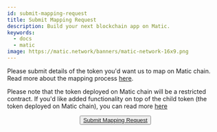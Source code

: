 ```yaml
---
id: submit-mapping-request
title: Submit Mapping Request
description: Build your next blockchain app on Matic.
keywords:
  - docs
  - matic
image: https://matic.network/banners/matic-network-16x9.png 
---
```


Please submit details of the token you'd want us to map on Matic chain. 
Read more about the mapping process [here](mapping-assets). 

Please note that the token deployed on Matic chain will be a restricted contract. If you'd like added functionality on top of the child token (the token deployed on Matic chain), you can read more [here](mapping-assets)

<center>
<button style={{padding: '20px', backgroundColor: '#4093ff', color: '#fff', borderRadius: '25px', fontSize : '15px' }}>
  <a href="https://angela758926.typeform.com/to/GJNUda" target="_blank" style={{color: 'inherit'}}>
    Submit Mapping Request
  </a>
</button>
</center>

<br></br>